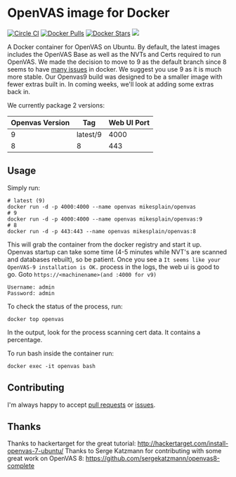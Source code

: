 OpenVAS image for Docker
==============

[![Circle CI](https://img.shields.io/circleci/project/mikesplain/openvas-docker/master.svg)](https://circleci.com/gh/mikesplain/openvas-docker/tree/master) [![Docker Pulls](https://img.shields.io/docker/pulls/mikesplain/openvas.svg)](https://hub.docker.com/r/mikesplain/openvas/) [![Docker Stars](https://img.shields.io/docker/stars/mikesplain/openvas.svg)](https://hub.docker.com/r/mikesplain/openvas/) [![](https://images.microbadger.com/badges/image/mikesplain/openvas.svg)](https://microbadger.com/images/mikesplain/openvas "Get your own image badge on microbadger.com")

A Docker container for OpenVAS on Ubuntu.  By default, the latest images includes the OpenVAS Base as well as the NVTs and Certs required to run OpenVAS.  We made the decision to move to 9 as the default branch since 8 seems to have [many issues](https://github.com/mikesplain/openvas-docker/issues/84) in docker.  We suggest you use 9 as it is much more stable. Our Openvas9 build was designed to be a smaller image with fewer extras built in. In coming weeks, we'll look at adding some extras back in.

We currently package 2 versions:

| Openvas Version | Tag     | Web UI Port |
|-----------------|---------|-------------|
| 9               | latest/9| 4000        |
| 8               | 8       | 443         |



Usage
-----

Simply run:

```
# latest (9)
docker run -d -p 4000:4000 --name openvas mikesplain/openvas
# 9
docker run -d -p 4000:4000 --name openvas mikesplain/openvas:9
# 8
docker run -d -p 443:443 --name openvas mikesplain/openvas:8
```

This will grab the container from the docker registry and start it up.  Openvas startup can take some time (4-5 minutes while NVT's are scanned and databases rebuilt), so be patient.  Once you see a `It seems like your OpenVAS-9 installation is OK.` process in the logs, the web ui is good to go.  Goto `https://<machinename>(and :4000 for v9)`

```
Username: admin
Password: admin
```

To check the status of the process, run:

```
docker top openvas
```

In the output, look for the process scanning cert data.  It contains a percentage.

To run bash inside the container run:

```
docker exec -it openvas bash
```

Contributing
------------

I'm always happy to accept [pull requests](https://github.com/mikesplain/openvas-docker/pulls) or [issues](https://github.com/mikesplain/openvas-docker/issues).

Thanks
------
Thanks to hackertarget for the great tutorial: http://hackertarget.com/install-openvas-7-ubuntu/
Thanks to Serge Katzmann for contributing with some great work on OpenVAS 8: https://github.com/sergekatzmann/openvas8-complete
